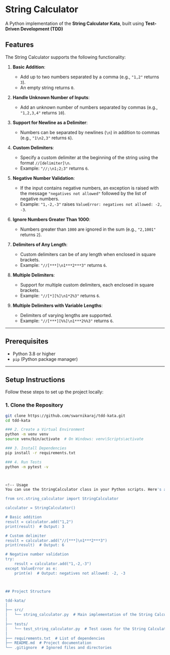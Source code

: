 # String Calculator

A Python implementation of the **String Calculator Kata**, built using **Test-Driven Development (TDD)** 

## Features

The String Calculator supports the following functionality:

1. **Basic Addition**:
   - Add up to two numbers separated by a comma (e.g., `"1,2"` returns `3`).
   - An empty string returns `0`.

2. **Handle Unknown Number of Inputs**:
   - Add an unknown number of numbers separated by commas (e.g., `"1,2,3,4"` returns `10`).

3. **Support for Newline as a Delimiter**:
   - Numbers can be separated by newlines (`\n`) in addition to commas (e.g., `"1\n2,3"` returns `6`).

4. **Custom Delimiters**:
   - Specify a custom delimiter at the beginning of the string using the format `//[delimiter]\n`.
   - Example: `"//;\n1;2;3"` returns `6`.

5. **Negative Number Validation**:
   - If the input contains negative numbers, an exception is raised with the message `"negatives not allowed"` followed by the list of negative numbers.
   - Example: `"1,-2,-3"` raises `ValueError: negatives not allowed: -2, -3`.

6. **Ignore Numbers Greater Than 1000**:
   - Numbers greater than `1000` are ignored in the sum (e.g., `"2,1001"` returns `2`).

7. **Delimiters of Any Length**:
   - Custom delimiters can be of any length when enclosed in square brackets.
   - Example: `"//[***]\n1***2***3"` returns `6`.

8. **Multiple Delimiters**:
   - Support for multiple custom delimiters, each enclosed in square brackets.
   - Example: `"//[*][%]\n1*2%3"` returns `6`.

9. **Multiple Delimiters with Variable Lengths**:
   - Delimiters of varying lengths are supported.
   - Example: `"//[***][%%]\n1***2%%3"` returns `6`.

---

## Prerequisites

- Python 3.8 or higher
- `pip` (Python package manager)

---

## Setup Instructions

Follow these steps to set up the project locally:

### 1. Clone the Repository

```bash
git clone https://github.com/swarnikaraj/tdd-kata.git
cd tdd-kata

### 2. Create a Virtual Environment
python -m venv venv
source venv/bin/activate  # On Windows: venv\Scripts\activate

### 3. Install Dependencies
pip install -r requirements.txt

### 4. Run Tests
python -m pytest -v



<!-- Usage
You can use the StringCalculator class in your Python scripts. Here's an example: -->

from src.string_calculator import StringCalculator

calculator = StringCalculator()

# Basic addition
result = calculator.add("1,2")
print(result)  # Output: 3

# Custom delimiter
result = calculator.add("//[***]\n1***2***3")
print(result)  # Output: 6

# Negative number validation
try:
    result = calculator.add("1,-2,-3")
except ValueError as e:
    print(e)  # Output: negatives not allowed: -2, -3



## Project Structure

tdd-kata/
│
├── src/
│   └── string_calculator.py  # Main implementation of the String Calculator
│
├── tests/
│   └── test_string_calculator.py  # Test cases for the String Calculator
│
├── requirements.txt  # List of dependencies
├── README.md  # Project documentation
└── .gitignore  # Ignored files and directories